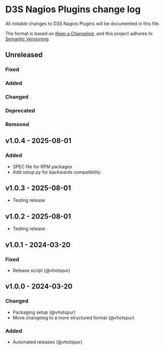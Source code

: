 # D3S Nagios Plugins change log

All notable changes to D3S Nagios Plugins will be documented in this file.

The format is based on [Keep a Changelog](https://keepachangelog.com/en/1.1.0/),
and this project adheres to [Semantic Versioning](https://semver.org/spec/v2.0.0.html).

## Unreleased

### Fixed

### Added

### Changed

### Deprecated

### Removed

## v1.0.4 - 2025-08-01

### Added

* SPEC file for RPM packages
* Add setup.py for backwards compatibility

## v1.0.3 - 2025-08-01

* Testing release

## v1.0.2 - 2025-08-01

* Testing release

## v1.0.1 - 2024-03-20

### Fixed

* Release script (@vhotspur)

## v1.0.0 - 2024-03-20

### Changed

* Packaging setup (@vhotspur)
* Move changelog to a more structured format (@vhotspur)

### Added

* Automated releases (@vhotspur)
